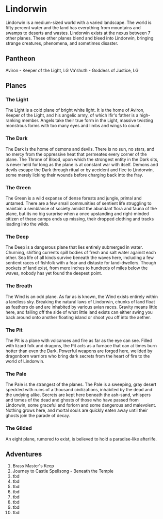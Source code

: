 # Lindorwin
Lindorwin is a medium-sized world with a varied landscape. The world is fifty percent water and the land has everything from mountains and swamps to deserts and wastes. Lindorwin exists at the nexus between 7 other planes. These other planes blend and bleed into Lindorwin, bringing strange creatures, phenomena, and sometimes disaster. 

## Pantheon
Aviron - Keeper of the Light, LG
Va'shuth - Goddess of Justice, LG

## Planes
### The Light
The Light is a cold plane of bright white light. It is the home of Aviron, Keeper of the Light, and his angelic army, of which Ifir's father is a high-ranking member. Angels take their true form in the Light, massive twisting monstrous forms with too many eyes and limbs and wings to count.

### The Dark
The Dark is the home of demons and devils. There is no sun, no stars, and no mercy from the oppressive heat that permeates every corner of the plane. The Throne of Blood, upon which the strongest entity in the Dark sits, is never held for long as the plane is at constant war with itself. Demons and devils escape the Dark through ritual or by accident and flee to Lindorwin, some merely licking their wounds before charging back into the fray.

### The Green
The Green is a wild expanse of dense forests and jungle, primal and untamed. There are a few small communities of sentient life struggling to maintain a semblance of society amidst the abundant flora and fauna of the plane, but its no big surprise when a once upstanding and right-minded citizen of these camps ends up missing, their dropped clothing and tracks leading into the wilds.

### The Deep
The Deep is a dangerous plane that lies entirely submerged in water. Churning, shifting currents spill bodies of fresh and salt water against each other. Sea life of all kinds survive beneath the waves here, including a few sentient races of fishfolk with a fear and distaste for land-dwellers. Though pockets of land exist, from mere inches to hundreds of miles below the waves, nobody has yet found the deepest point.

### The Breath
The Wind is an odd plane. As far as is known, the Wind exists entirely within a landless sky. Breaking the natural laws of Lindorwin, chunks of land float as feathers do and are inhabited by various avian races. Gravity means little here, and falling off the side of what little land exists can either swing you back around onto another floating island or shoot you off into the aether.

### The Pit
The Pit is a plane with volcanoes and fire as far as the eye can see. Filled with lizard folk and dragons, the Pit acts as a furnace that can at times burn hotter than even the Dark. Powerful weapons are forged here, weilded by dragonborn warriors who bring dark secrets from the heart of fire to the world of Lindorwin.

### The Pale
The Pale is the strangest of the planes. The Pale is a sweeping, gray desert speckled with ruins of a thousand civilizations, inhabited by the dead and the undying alike. Secrets are kept here beneath the ash-sand, whispers and tomes of the dead and ghosts of those who have passed from Lindorwin, some graceful and forlorn and some dangerous and malevolent. Nothing grows here, and mortal souls are quickly eaten away until their ghosts join the parade of decay.

### The Gilded
An eight plane, rumored to exist, is believed to hold a paradise-like afterlife.

## Adventures
1. Brass Master's Keep
2. Journey to Castle Spellsong - Beneath the Temple
3. tbd
4. tbd
5. tbd
6. tbd
7. tbd
8. tbd
9. tbd
10. tbd

